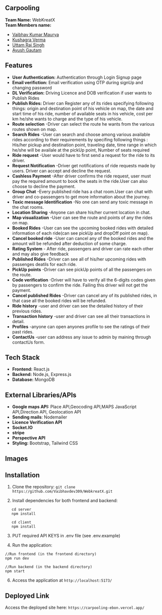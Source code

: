 ## Carpooling 

**Team Name:** WebKreatX                                                    
**Team Members name:**
 - [Vaibhav Kumar Maurya](https://github.com/Vaibhavdev309)  
 - [Kushagra Verma](https://github.com/kushagra572)  
 - [Uttam Raj Singh](https://github.com/Uttam426)
 - [Ayush Gautam](https://github.com/AyushKuGautam)


## Features

- **User Authentication:** Authentication through Login Signup page
- **Email verifiction:** Email verification using OTP during signUp and changing password
- **DL Verification:** Driving Licence and DOB verification if user wants to Publish Rides
- **Publish Rides:** Driver can Register any of its rides specifying following things:
  origin and  destination point of his vehicle on map,
  the date and start time of his ride,
  number of available seats in his vehicle,
  cost per km he/she wants to charge and the type of his vehicle.
- **Route selection** -Driver can select the route he wants from the various routes shown on map.
- **Search Rides** -User can search and choose among various available rides according to their requirements by specifing following things :
   His/her pickup and destination point,
   traveling date,
   time range in which he/she will be availale at the pickUp point,
   Number of seats required
- **Ride request** -User would have to first send a request for the ride to its driver.
- **Request Notification** -Driver get notifications of ride requests made by users. Driver can accept and decline the request.
- **Cashless Payment** -After driver confirms the ride request, user must pay the required amount to book the seats in the ride.User can also choose to decline the payment.
- **Group Chat** -Every published ride has  a chat room.User can chat with driver and co-passengers to get more information about the journey.
- **Toxic message Identification** -No one can send any toxic message in the chat rooms.
- **Location Sharing** -Anyone can share his/her current location in chat.
- **Map visualization** -User can see the route and points of any the rides on map.
- **Booked Rides** -User can see the  upcoming booked rides with detailed information of each ride(can see pickUp and dropOff point on map).
- **Cancel booked ride** -User can cancel any of the booked rides and the amount will be refunded after deduction of some charge.
- **Rating System** - After ride, passengers and driver can rate each other and may also give feedback
- **Published Rides** -Driver can see all of his/her upcoming rides with passenges deatils for each ride.
- **PickUp points** -Driver can see pickUp points of all the passengers on the route.
- **Code verification** -Driver will have to verify all the 6-digits codes given by passengers to confirm the ride. Failing this driver will not get the payment.
- **Cancel published Rides** -Driver can cancel any of its published rides, in that case all the booked rides will be refunded.
- **Ride history** -user and driver can see the detailed history of their previous rides.
- **Transaction history** -user and driver can see all their transactions in detail.
- **Profiles** -anyone can open anyones profile to see the ratings of  their past rides.
- **ContactUs** -user can address any issue to admin by maining through contactUs form.


## Tech Stack

- **Frontend:** React.js
- **Backend:** Node.js, Express.js
- **Database:** MongoDB

## External Libraries/APIs
- **Google maps API:** Place API,Geocoding API,MAPS JavaScript API,Direction API, Geolocation API
- **Sending mails**: Nodemailer
- **Licence Verification API**
- **Socket.IO**
- **stripe**
- **Perspective API**
- **Styling:** Bootstrap, Tailwind CSS


## Images


## Installation

1. Clone the repository:
   `git clone  https://github.com/Vaibhavdev309/WebkreatX.git`
  
3. Install dependencies for both frontend and backend:

```
   cd server
   npm install

   cd client
   npm install
```

3. PUT required API KEYS in .env file  (see .env.example)

4. Run the application:
```
//Run frontend (in the frontend directory)
npm run dev

//Run backend (in the backend directory)
npm start
```

6. Access the application at `http://localhost:5173/`



## Deployed Link
Access the deployed site here: `https://carpooling-ebon.vercel.app/`
